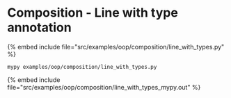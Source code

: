 # Composition - Line with type annotation


{% embed include file="src/examples/oop/composition/line_with_types.py" %}

```
mypy examples/oop/composition/line_with_types.py
```

{% embed include file="src/examples/oop/composition/line_with_types_mypy.out" %}



